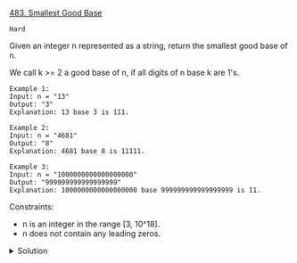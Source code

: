[483. Smallest Good Base](https://leetcode.com/problems/smallest-good-base/description/)

`Hard`

Given an integer n represented as a string, return the smallest good base of n.

We call k >= 2 a good base of n, if all digits of n base k are 1's.

```
Example 1:
Input: n = "13"
Output: "3"
Explanation: 13 base 3 is 111.

Example 2:
Input: n = "4681"
Output: "8"
Explanation: 4681 base 8 is 11111.

Example 3:
Input: n = "1000000000000000000"
Output: "999999999999999999"
Explanation: 1000000000000000000 base 999999999999999999 is 11.
```

Constraints:

- n is an integer in the range [3, 10^18].
- n does not contain any leading zeros.

<details>
<summary>Solution</summary>

[HuifengGuan](https://www.youtube.com/watch?v=Xy5f8IAEsJg)
</details>